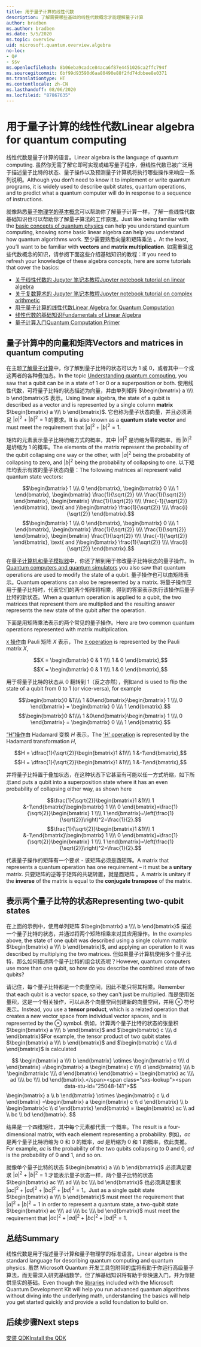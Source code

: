 ```yaml
---
title: 用于量子计算的线性代数
description: 了解需要哪些基础的线性代数概念才能理解量子计算
author: bradben
ms.author: bradben
ms.date: 5/5/2020
ms.topic: overview
uid: microsoft.quantum.overview.algebra
no-loc:
- Q#
- $$v
ms.openlocfilehash: 8b06eba9cadce84aca6f87e4451026ca2ffc794f
ms.sourcegitcommit: 6bf99d93590d6aa80490e88f2fd74dbbee8e0371
ms.translationtype: HT
ms.contentlocale: zh-CN
ms.lasthandoff: 08/06/2020
ms.locfileid: "87867635"
---
```

# <a name="linear-algebra-for-quantum-computing"></a><span data-ttu-id="25048-103">用于量子计算的线性代数</span><span class="sxs-lookup"><span data-stu-id="25048-103">Linear algebra for quantum computing</span></span>

<span data-ttu-id="25048-104">线性代数是量子计算的语言。</span><span class="sxs-lookup"><span data-stu-id="25048-104">Linear algebra is the language of quantum computing.</span></span> <span data-ttu-id="25048-105">虽然你无需了解它即可实现或编写量子程序，但线性代数已被广泛用于描述量子比特的状态、量子操作以及预测量子计算机将执行哪些操作来响应一系列说明。</span><span class="sxs-lookup"><span data-stu-id="25048-105">Although you don’t need to know it to implement or write quantum programs, it is widely used to describe qubit states, quantum operations, and to predict what a quantum computer will do in response to a sequence of instructions.</span></span>

<span data-ttu-id="25048-106">就像熟悉[量子物理学的基本概念](xref:microsoft.quantum.overview.understanding)可以帮助你了解量子计算一样，了解一些线性代数基础知识也可以帮助你了解量子算法的工作原理。</span><span class="sxs-lookup"><span data-stu-id="25048-106">Just like being familiar with the [basic concepts of quantum physics](xref:microsoft.quantum.overview.understanding) can help you understand quantum computing, knowing some basic linear algebra can help you understand how quantum algorithms work.</span></span> <span data-ttu-id="25048-107">至少需要熟悉向量和矩阵乘法 。</span><span class="sxs-lookup"><span data-stu-id="25048-107">At the least, you’ll want to be familiar with **vectors** and **matrix multiplication**.</span></span> <span data-ttu-id="25048-108">如需重温这些代数概念的知识，请参阅下面这些介绍基础知识的教程：</span><span class="sxs-lookup"><span data-stu-id="25048-108">If you need to refresh your knowledge of these algebra concepts, here are some tutorials that cover the basics:</span></span>

- [<span data-ttu-id="25048-109">关于线性代数的 Jupyter 笔记本教程</span><span class="sxs-lookup"><span data-stu-id="25048-109">Jupyter notebook tutorial on linear algebra</span></span>](https://github.com/microsoft/QuantumKatas/tree/master/tutorials/LinearAlgebra)
- [<span data-ttu-id="25048-110">关于复数算术的 Jupyter 笔记本教程</span><span class="sxs-lookup"><span data-stu-id="25048-110">Jupyter notebook tutorial on complex arithmetic</span></span>](https://github.com/microsoft/QuantumKatas/tree/master/tutorials/ComplexArithmetic)
- [<span data-ttu-id="25048-111">用于量子计算的线性代数</span><span class="sxs-lookup"><span data-stu-id="25048-111">Linear Algebra for Quantum Computation</span></span>](https://cds.cern.ch/record/1522001/files/978-1-4614-6336-8_BookBackMatter.pdf)
- [<span data-ttu-id="25048-112">线性代数的基础知识</span><span class="sxs-lookup"><span data-stu-id="25048-112">Fundamentals of Linear Algebra</span></span>](https://www.math.ubc.ca/~carrell/NB.pdf)
- [<span data-ttu-id="25048-113">量子计算入门</span><span class="sxs-lookup"><span data-stu-id="25048-113">Quantum Computation Primer</span></span>](https://www.codeproject.com/Articles/5155638/Quantum-Computation-Primer-Part-1#exploring-quantum-superposition)

## <a name="vectors-and-matrices-in-quantum-computing"></a><span data-ttu-id="25048-114">量子计算中的向量和矩阵</span><span class="sxs-lookup"><span data-stu-id="25048-114">Vectors and matrices in quantum computing</span></span>

<span data-ttu-id="25048-115">在主题[了解量子计算](xref:microsoft.quantum.overview.understanding)中，你了解到量子比特的状态可以为 1 或 0，或者其中一个或这两者的各种叠加态。</span><span class="sxs-lookup"><span data-stu-id="25048-115">In the topic [Understanding quantum computing](xref:microsoft.quantum.overview.understanding), you saw that a qubit can be in a state of 1 or 0 or a superposition or both.</span></span> <span data-ttu-id="25048-116">使用线性代数，可将量子比特的状态描述为向量，并由单列矩阵 $\begin{bmatrix} a \\\\  b \end{bmatrix}$ 表示。</span><span class="sxs-lookup"><span data-stu-id="25048-116">Using linear algebra, the state of a qubit is described as a vector and is represented by a single column **matrix** $\begin{bmatrix} a \\\\  b \end{bmatrix}$.</span></span> <span data-ttu-id="25048-117">它也称为量子状态向量，并且必须满足 $|a|^2 + |b|^2 = 1$ 的要求。</span><span class="sxs-lookup"><span data-stu-id="25048-117">It is also known as a **quantum state vector** and must meet the requirement that $|a|^2 + |b|^2 = 1$.</span></span>  

<span data-ttu-id="25048-118">矩阵的元素表示量子比特坍缩方式的概率，其中 $|a|^2$ 是坍缩为零的概率，而 $|b|^2$ 是坍缩为 1 的概率。</span><span class="sxs-lookup"><span data-stu-id="25048-118">The elements of the matrix represent the probability of the qubit collapsing one way or the other, with $|a|^2$ being the probability of collapsing to zero, and $|b|^2$ being the probability of collapsing to one.</span></span> <span data-ttu-id="25048-119">以下矩阵均表示有效的量子状态向量：</span><span class="sxs-lookup"><span data-stu-id="25048-119">The following matrices all represent valid quantum state vectors:</span></span>

<span data-ttu-id="25048-120">$$\begin{bmatrix} 1 \\\\  0 \end{bmatrix}, \begin{bmatrix} 0 \\\\  1 \end{bmatrix}, \begin{bmatrix} \frac{1}{\sqrt{2}} \\\\  \frac{1}{\sqrt{2}} \end{bmatrix}, \begin{bmatrix} \frac{1}{\sqrt{2}} \\\\  \frac{-1}{\sqrt{2}} \end{bmatrix}, \text{ and }\begin{bmatrix} \frac{1}{\sqrt{2}} \\\\  \frac{i}{\sqrt{2}} \end{bmatrix}.$$</span><span class="sxs-lookup"><span data-stu-id="25048-120">$$\begin{bmatrix} 1 \\\\  0 \end{bmatrix}, \begin{bmatrix} 0 \\\\  1 \end{bmatrix}, \begin{bmatrix} \frac{1}{\sqrt{2}} \\\\  \frac{1}{\sqrt{2}} \end{bmatrix}, \begin{bmatrix} \frac{1}{\sqrt{2}} \\\\  \frac{-1}{\sqrt{2}} \end{bmatrix}, \text{ and }\begin{bmatrix} \frac{1}{\sqrt{2}} \\\\  \frac{i}{\sqrt{2}} \end{bmatrix}.$$</span></span>

<span data-ttu-id="25048-121">在[量子计算机和量子模拟器](xref:microsoft.quantum.overview.simulators)中，你还了解到用于修改量子比特状态的量子操作。</span><span class="sxs-lookup"><span data-stu-id="25048-121">In [Quantum computers and quantum simulators](xref:microsoft.quantum.overview.simulators) you also saw that quantum operations are used to modify the state of a qubit.</span></span>  <span data-ttu-id="25048-122">量子操作也可以由矩阵表示。</span><span class="sxs-lookup"><span data-stu-id="25048-122">Quantum operations can also be represented by a matrix.</span></span> <span data-ttu-id="25048-123">将量子操作应用于量子比特时，代表它们的两个矩阵将相乘，得到的答案表示执行该操作后量子比特的新状态。</span><span class="sxs-lookup"><span data-stu-id="25048-123">When a quantum operation is applied to a qubit, the two matrices that represent them are multiplied and the resulting answer represents the new state of the qubit after the operation.</span></span>  

<span data-ttu-id="25048-124">下面是用矩阵乘法表示的两个常见的量子操作。</span><span class="sxs-lookup"><span data-stu-id="25048-124">Here are two common quantum operations represented with matrix multiplication.</span></span>


<span data-ttu-id="25048-125">[`X` 操作](xref:microsoft.quantum.intrinsic.x)由 Pauli 矩阵 $X$ 表示，</span><span class="sxs-lookup"><span data-stu-id="25048-125">The [`X` operation](xref:microsoft.quantum.intrinsic.x) is represented by the Pauli matrix $X$,</span></span>

<span data-ttu-id="25048-126">$$X = \begin{bmatrix} 0 & 1 \\\\ 1 & 0 \end{bmatrix},$$</span><span class="sxs-lookup"><span data-stu-id="25048-126">$$X = \begin{bmatrix} 0 & 1 \\\\ 1 & 0 \end{bmatrix},$$</span></span>
    
<span data-ttu-id="25048-127">用于将量子比特的状态从 0 翻转到 1（反之亦然），例如</span><span class="sxs-lookup"><span data-stu-id="25048-127">and is used to flip the state of a qubit from 0 to 1 (or vice-versa), for example</span></span>

<span data-ttu-id="25048-128">$$\begin{bmatrix}0 &1\\\\ 1 &0\end{bmatrix}\begin{bmatrix} 1 \\\\  0 \end{bmatrix} = \begin{bmatrix} 0 \\\\  1 \end{bmatrix}.$$</span><span class="sxs-lookup"><span data-stu-id="25048-128">$$\begin{bmatrix}0 &1\\\\ 1 &0\end{bmatrix}\begin{bmatrix} 1 \\\\  0 \end{bmatrix} = \begin{bmatrix} 0 \\\\  1 \end{bmatrix}.$$</span></span>

<span data-ttu-id="25048-129">[“H”操作](xref:microsoft.quantum.intrinsic.h)由 Hadamard 变换 $H$ 表示，</span><span class="sxs-lookup"><span data-stu-id="25048-129">The ['H' operation](xref:microsoft.quantum.intrinsic.h) is represented by the Hadamard transformation $H$,</span></span>

<span data-ttu-id="25048-130">$$H = \dfrac{1}{\sqrt{2}}\begin{bmatrix}1 &1\\\\ 1 &-1\end{bmatrix},$$</span><span class="sxs-lookup"><span data-stu-id="25048-130">$$H = \dfrac{1}{\sqrt{2}}\begin{bmatrix}1 &1\\\\ 1 &-1\end{bmatrix},$$</span></span>

 <span data-ttu-id="25048-131">并将量子比特置于叠加状态，在这种状态下它甚至有可能以任一方式坍缩，如下所示</span><span class="sxs-lookup"><span data-stu-id="25048-131">and puts a qubit into a superposition state where it has an even probability of collapsing either way, as shown here</span></span>

<span data-ttu-id="25048-132">$$\frac{1}{\sqrt{2}}\begin{bmatrix}1 &1\\\\ 1 &-1\end{bmatrix}\begin{bmatrix} 1 \\\\  0 \end{bmatrix}=\frac{1}{\sqrt{2}}\begin{bmatrix} 1 \\\\  1 \end{bmatrix}=\left(\frac{1}{\sqrt{2}}\right)^2=\frac{1}{2}.$$</span><span class="sxs-lookup"><span data-stu-id="25048-132">$$\frac{1}{\sqrt{2}}\begin{bmatrix}1 &1\\\\ 1 &-1\end{bmatrix}\begin{bmatrix} 1 \\\\  0 \end{bmatrix}=\frac{1}{\sqrt{2}}\begin{bmatrix} 1 \\\\  1 \end{bmatrix}=\left(\frac{1}{\sqrt{2}}\right)^2=\frac{1}{2}.$$</span></span>

<span data-ttu-id="25048-133">代表量子操作的矩阵有一个要求 - 该矩阵必须是酉矩阵。</span><span class="sxs-lookup"><span data-stu-id="25048-133">A matrix that represents a quantum operation has one requirement – it must be a **unitary** matrix.</span></span> <span data-ttu-id="25048-134">只要矩阵的逆等于矩阵的共轭转置，就是酉矩阵 。</span><span class="sxs-lookup"><span data-stu-id="25048-134">A matrix is unitary if the **inverse** of the matrix is equal to the **conjugate transpose** of the matrix.</span></span>

## <a name="representing-two-qubit-states"></a><span data-ttu-id="25048-135">表示两个量子比特的状态</span><span class="sxs-lookup"><span data-stu-id="25048-135">Representing two-qubit states</span></span>

<span data-ttu-id="25048-136">在上面的示例中，使用单列矩阵 $\begin{bmatrix} a \\\\  b \end{bmatrix}$ 描述一个量子比特的状态，并通过将两个矩阵相乘来对其应用操作。</span><span class="sxs-lookup"><span data-stu-id="25048-136">In the examples above, the state of one qubit was described using a single column matrix $\begin{bmatrix} a \\\\  b \end{bmatrix}$, and applying an operation to it was described by multiplying the two matrices.</span></span> <span data-ttu-id="25048-137">但如果量子计算机使用多个量子比特，那么如何描述两个量子比特的组合状态呢？</span><span class="sxs-lookup"><span data-stu-id="25048-137">However, quantum computers use more than one qubit, so how do you describe the combined state of two qubits?</span></span> 

<span data-ttu-id="25048-138">请记住，每个量子比特都是一个向量空间，因此不能只将其相乘。</span><span class="sxs-lookup"><span data-stu-id="25048-138">Remember that each qubit is a vector space, so they can't just be multiplied.</span></span> <span data-ttu-id="25048-139">而是使用张量积，这是一个相关操作，可以从各个向量空间创建新的向量空间，并用 $\otimes$ 符号表示。</span><span class="sxs-lookup"><span data-stu-id="25048-139">Instead, you use a **tensor product**, which is a related operation that creates a new vector space from individual vector spaces, and is represented by the $\otimes$ symbol.</span></span> <span data-ttu-id="25048-140">例如，计算两个量子比特的状态的张量积 $\begin{bmatrix} a \\\\  b \end{bmatrix}$ and $\begin{bmatrix} c \\\\  d \end{bmatrix}$</span><span class="sxs-lookup"><span data-stu-id="25048-140">For example, the tensor product of two qubit states $\begin{bmatrix} a \\\\  b \end{bmatrix}$ and $\begin{bmatrix} c \\\\  d \end{bmatrix}$ is calculated</span></span>

<span data-ttu-id="25048-141">$$ \begin{bmatrix} a \\\\  b \end{bmatrix} \otimes \begin{bmatrix} c \\\\  d \end{bmatrix} =\begin{bmatrix} a \begin{bmatrix} c \\\\  d \end{bmatrix} \\\\ b \begin{bmatrix}c \\\\  d \end{bmatrix} \end{bmatrix} = \begin{bmatrix} ac \\\\  ad \\\\  bc \\\\  bd \end{bmatrix}.</span><span class="sxs-lookup"><span data-stu-id="25048-141">$$ \begin{bmatrix} a \\\\  b \end{bmatrix} \otimes \begin{bmatrix} c \\\\  d \end{bmatrix} =\begin{bmatrix} a \begin{bmatrix} c \\\\  d \end{bmatrix} \\\\ b \begin{bmatrix}c \\\\  d \end{bmatrix} \end{bmatrix} = \begin{bmatrix} ac \\\\  ad \\\\  bc \\\\  bd \end{bmatrix}.</span></span> $$

<span data-ttu-id="25048-142">结果是一个四维矩阵，其中每个元素都代表一个概率。</span><span class="sxs-lookup"><span data-stu-id="25048-142">The result is a four-dimensional matrix, with each element representing a probability.</span></span> <span data-ttu-id="25048-143">例如，$ac$ 是两个量子比特坍缩为 0 和 0 的概率，$ad$ 是坍缩为 0 和 1 的概率，依此类推。</span><span class="sxs-lookup"><span data-stu-id="25048-143">For example, $ac$ is the probability of the two qubits collapsing to 0 and 0, $ad$ is the probability of 0 and 1, and so on.</span></span> 

<span data-ttu-id="25048-144">就像单个量子比特的状态 $\begin{bmatrix} a \\\\  b \end{bmatrix}$ 必须满足要求 $|a|^2 + |b|^2 = 1$ 才能表示量子状态一样，两个量子比特的状态 $\begin{bmatrix} ac \\\\  ad \\\\  bc \\\\  bd \end{bmatrix}$ 也必须满足要求 $|ac|^2 + |ad|^2 + |bc|^2+ |bd|^2 = 1$。</span><span class="sxs-lookup"><span data-stu-id="25048-144">Just as a single qubit state $\begin{bmatrix} a \\\\  b \end{bmatrix}$ must meet the requirement that $|a|^2 + |b|^2 = 1$ in order to represent a quantum state, a two-qubit state $\begin{bmatrix} ac \\\\  ad \\\\  bc \\\\  bd \end{bmatrix}$ must meet the requirement that $|ac|^2 + |ad|^2 + |bc|^2+ |bd|^2 = 1$.</span></span>

## <a name="summary"></a><span data-ttu-id="25048-145">总结</span><span class="sxs-lookup"><span data-stu-id="25048-145">Summary</span></span>

<span data-ttu-id="25048-146">线性代数是用于描述量子计算和量子物理学的标准语言。</span><span class="sxs-lookup"><span data-stu-id="25048-146">Linear algebra is the standard language for describing quantum computing and quantum physics.</span></span> <span data-ttu-id="25048-147">虽然 Microsoft Quantum 开发工具包附带的[库](xref:microsoft.quantum.libraries)将有助于你运行高级量子算法，而无需深入研究基础数学，但了解基础知识将有助于你快速入门，并为你提供坚实的基础。</span><span class="sxs-lookup"><span data-stu-id="25048-147">Even though the [libraries](xref:microsoft.quantum.libraries) included with the Microsoft Quantum Development Kit will help you run advanced quantum algorithms without diving into the underlying math, understanding the basics will help you get started quickly and provide a solid foundation to build on.</span></span>

## <a name="next-steps"></a><span data-ttu-id="25048-148">后续步骤</span><span class="sxs-lookup"><span data-stu-id="25048-148">Next steps</span></span>

[<span data-ttu-id="25048-149">安装 QDK</span><span class="sxs-lookup"><span data-stu-id="25048-149">Install the QDK</span></span>](xref:microsoft.quantum.install)
